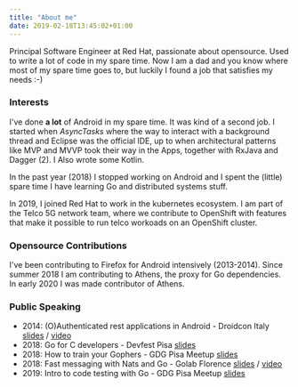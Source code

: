 ```yaml
---
title: "About me"
date: 2019-02-18T13:45:02+01:00
---
```



Principal Software Engineer at Red Hat, passionate about opensource. Used to write a lot of code in my spare time. Now I am a dad and you know where most of my spare time goes to, but luckily I found a job that satisfies my needs :-)

### Interests

I've done **a lot** of Android in my spare time. It was kind of a second job. I started when *AsyncTasks* where the way to interact with a background thread and Eclipse was the official IDE, up to when architectural patterns like MVP and MVVP took their way in the Apps, together with RxJava and Dagger (2). I Also wrote some Kotlin.

In the past year (2018) I stopped working on Android and I spent the (little) spare time I have learning  Go and distributed systems stuff.

In 2019, I joined Red Hat to work in the kubernetes ecosystem. I am part of the Telco 5G network team, where we contribute to OpenShift with features that make it possible to run telco workoads on an OpenShift cluster.

### Opensource Contributions

I've been contributing to Firefox for Android intensively (2013-2014). Since summer 2018 I am contributing to Athens, the proxy for Go dependencies. In early 2020 I was made contributor of Athens.

### Public Speaking
- 2014: (O)Authenticated rest applications in Android - Droidcon Italy [slides](https://speakerdeck.com/fedepaol/o-authenticated-rest-interaction-in-android) / [video](https://www.youtube.com/watch?v=qmci4wr0x8U)
- 2018: Go for C developers - Devfest Pisa [slides](https://talks.godoc.org/github.com/fedepaol/go-for-c-devs-talk/goforcdevs.slide)
- 2018: How to train your Gophers - GDG Pisa Meetup [slides](https://talks.godoc.org/github.com/fedepaol/howtotrainyourgophers/howtotrainyourgophers.slide)
- 2018: Fast messaging with Nats and Go - Golab Florence [slides](https://speakerdeck.com/fedepaol/fast-messaging-with-nats-and-go) / [video](https://www.youtube.com/watch?v=GGSO5SGM94A)
- 2019: Intro to code testing with Go - GDG Pisa Meetup [slides](https://talks.godoc.org/github.com/golangtalks/testingwithgo/testingwithgo.slide)


